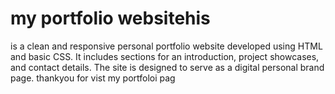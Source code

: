 # my portfolio websitehis 
is a clean and responsive personal portfolio website developed using HTML and basic CSS. It includes sections for an introduction, project showcases, and contact details. The site is designed to serve as a digital personal brand page.
thankyou for vist my portfoloi pag

